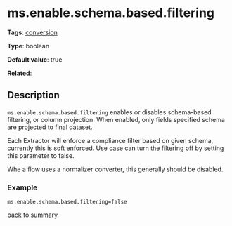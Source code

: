 # ms.enable.schema.based.filtering

**Tags**: 
[conversion](https://github.com/linkedin/data-integration-library/blob/master/docs/parameters/categories.md#conversion-properties)

**Type**: boolean

**Default value**: true

**Related**:

## Description

`ms.enable.schema.based.filtering` enables or disables schema-based filtering,
or column projection. When enabled, only fields specified schema 
are projected to final dataset. 

Each Extractor will enforce a compliance filter based on given schema, 
currently this is soft enforced. Use case can turn the filtering off by 
setting this parameter to false.

Whe a flow uses a normalizer converter, this generally should be disabled.

### Example

`ms.enable.schema.based.filtering=false`

[back to summary](https://github.com/linkedin/data-integration-library/blob/master/docs/parameters/summary.md#msenableschemabasedfiltering)

